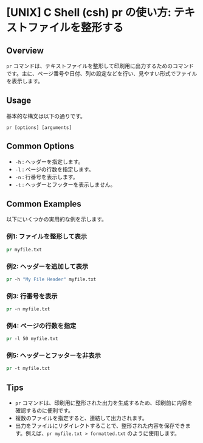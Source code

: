 # [UNIX] C Shell (csh) pr の使い方: テキストファイルを整形する

## Overview
`pr` コマンドは、テキストファイルを整形して印刷用に出力するためのコマンドです。主に、ページ番号や日付、列の設定などを行い、見やすい形式でファイルを表示します。

## Usage
基本的な構文は以下の通りです。

```
pr [options] [arguments]
```

## Common Options
- `-h` : ヘッダーを指定します。
- `-l` : ページの行数を指定します。
- `-n` : 行番号を表示します。
- `-t` : ヘッダーとフッターを表示しません。

## Common Examples
以下にいくつかの実用的な例を示します。

### 例1: ファイルを整形して表示
```csh
pr myfile.txt
```

### 例2: ヘッダーを追加して表示
```csh
pr -h "My File Header" myfile.txt
```

### 例3: 行番号を表示
```csh
pr -n myfile.txt
```

### 例4: ページの行数を指定
```csh
pr -l 50 myfile.txt
```

### 例5: ヘッダーとフッターを非表示
```csh
pr -t myfile.txt
```

## Tips
- `pr` コマンドは、印刷用に整形された出力を生成するため、印刷前に内容を確認するのに便利です。
- 複数のファイルを指定すると、連結して出力されます。
- 出力をファイルにリダイレクトすることで、整形された内容を保存できます。例えば、`pr myfile.txt > formatted.txt` のように使用します。